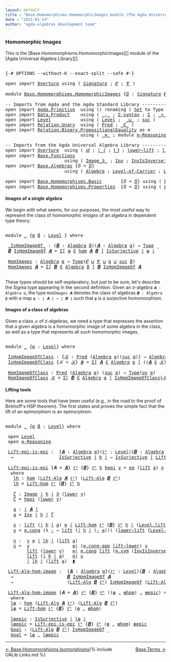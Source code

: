 ```yaml
---
layout: default
title : "Base.Homomorphisms.HomomorphicImages module (The Agda Universal Algebra Library)"
date : "2021-01-14"
author: "agda-algebras development team"
---
```


### <a id="homomorphic-images">Homomorphic Images</a>

This is the [Base.Homomorphisms.HomomorphicImages][] module of the [Agda Universal Algebra Library][].

<pre class="Agda">

<a id="351" class="Symbol">{-#</a> <a id="355" class="Keyword">OPTIONS</a> <a id="363" class="Pragma">--without-K</a> <a id="375" class="Pragma">--exact-split</a> <a id="389" class="Pragma">--safe</a> <a id="396" class="Symbol">#-}</a>

<a id="401" class="Keyword">open</a> <a id="406" class="Keyword">import</a> <a id="413" href="Overture.html" class="Module">Overture</a> <a id="422" class="Keyword">using</a> <a id="428" class="Symbol">(</a> <a id="430" href="Overture.Signatures.html#3291" class="Function">Signature</a> <a id="440" class="Symbol">;</a> <a id="442" href="Overture.Signatures.html#648" class="Generalizable">𝓞</a> <a id="444" class="Symbol">;</a> <a id="446" href="Overture.Signatures.html#650" class="Generalizable">𝓥</a> <a id="448" class="Symbol">)</a>

<a id="451" class="Keyword">module</a> <a id="458" href="Base.Homomorphisms.HomomorphicImages.html" class="Module">Base.Homomorphisms.HomomorphicImages</a> <a id="495" class="Symbol">{</a><a id="496" href="Base.Homomorphisms.HomomorphicImages.html#496" class="Bound">𝑆</a> <a id="498" class="Symbol">:</a> <a id="500" href="Overture.Signatures.html#3291" class="Function">Signature</a> <a id="510" href="Overture.Signatures.html#648" class="Generalizable">𝓞</a> <a id="512" href="Overture.Signatures.html#650" class="Generalizable">𝓥</a><a id="513" class="Symbol">}</a> <a id="515" class="Keyword">where</a>

<a id="522" class="Comment">-- Imports from Agda and the Agda Standard Library ------------------------------------------</a>
<a id="616" class="Keyword">open</a> <a id="621" class="Keyword">import</a> <a id="628" href="Agda.Primitive.html" class="Module">Agda.Primitive</a>  <a id="644" class="Keyword">using</a> <a id="650" class="Symbol">()</a> <a id="653" class="Keyword">renaming</a> <a id="662" class="Symbol">(</a> <a id="664" href="Agda.Primitive.html#326" class="Primitive">Set</a> <a id="668" class="Symbol">to</a> <a id="671" class="Primitive">Type</a> <a id="676" class="Symbol">)</a>
<a id="678" class="Keyword">open</a> <a id="683" class="Keyword">import</a> <a id="690" href="Data.Product.html" class="Module">Data.Product</a>    <a id="706" class="Keyword">using</a> <a id="712" class="Symbol">(</a> <a id="714" href="Agda.Builtin.Sigma.html#236" class="InductiveConstructor Operator">_,_</a> <a id="718" class="Symbol">;</a> <a id="720" href="Data.Product.html#916" class="Function">Σ-syntax</a> <a id="729" class="Symbol">;</a> <a id="731" href="Agda.Builtin.Sigma.html#166" class="Record">Σ</a> <a id="733" class="Symbol">;</a> <a id="735" href="Data.Product.html#1167" class="Function Operator">_×_</a> <a id="739" class="Symbol">)</a>
<a id="741" class="Keyword">open</a> <a id="746" class="Keyword">import</a> <a id="753" href="Level.html" class="Module">Level</a>           <a id="769" class="Keyword">using</a> <a id="775" class="Symbol">(</a> <a id="777" href="Agda.Primitive.html#597" class="Postulate">Level</a> <a id="783" class="Symbol">;</a>  <a id="786" href="Agda.Primitive.html#810" class="Primitive Operator">_⊔_</a> <a id="790" class="Symbol">;</a> <a id="792" href="Agda.Primitive.html#780" class="Primitive">suc</a> <a id="796" class="Symbol">)</a>
<a id="798" class="Keyword">open</a> <a id="803" class="Keyword">import</a> <a id="810" href="Relation.Unary.html" class="Module">Relation.Unary</a>  <a id="826" class="Keyword">using</a> <a id="832" class="Symbol">(</a> <a id="834" href="Relation.Unary.html#1101" class="Function">Pred</a> <a id="839" class="Symbol">;</a> <a id="841" href="Relation.Unary.html#1523" class="Function Operator">_∈_</a> <a id="845" class="Symbol">)</a>
<a id="847" class="Keyword">open</a> <a id="852" class="Keyword">import</a> <a id="859" href="Relation.Binary.PropositionalEquality.html" class="Module">Relation.Binary.PropositionalEquality</a> <a id="897" class="Symbol">as</a> <a id="900" class="Module">≡</a>
                            <a id="930" class="Keyword">using</a> <a id="936" class="Symbol">(</a> <a id="938" href="Agda.Builtin.Equality.html#151" class="Datatype Operator">_≡_</a> <a id="942" class="Symbol">;</a> <a id="944" class="Keyword">module</a> <a id="951" href="Relation.Binary.PropositionalEquality.Core.html#2708" class="Module">≡-Reasoning</a> <a id="963" class="Symbol">)</a>

<a id="966" class="Comment">-- Imports from the Agda Universal Algebra Library ------------------------------------------</a>
<a id="1060" class="Keyword">open</a> <a id="1065" class="Keyword">import</a> <a id="1072" href="Overture.html" class="Module">Overture</a>  <a id="1082" class="Keyword">using</a> <a id="1088" class="Symbol">(</a> <a id="1090" href="Overture.Basic.html#5319" class="Function">𝑖𝑑</a> <a id="1093" class="Symbol">;</a> <a id="1095" href="Overture.Basic.html#4326" class="Function Operator">∣_∣</a> <a id="1099" class="Symbol">;</a> <a id="1101" href="Overture.Basic.html#4364" class="Function Operator">∥_∥</a> <a id="1105" class="Symbol">;</a> <a id="1107" href="Overture.Basic.html#8917" class="Function">lower∼lift</a> <a id="1118" class="Symbol">;</a> <a id="1120" href="Overture.Basic.html#8841" class="Function">lift∼lower</a> <a id="1131" class="Symbol">)</a>
<a id="1133" class="Keyword">open</a> <a id="1138" class="Keyword">import</a> <a id="1145" href="Base.Functions.html" class="Module">Base.Functions</a>
                      <a id="1182" class="Keyword">using</a> <a id="1188" class="Symbol">(</a> <a id="1190" href="Base.Functions.Inverses.html#1136" class="Datatype Operator">Image_∋_</a> <a id="1199" class="Symbol">;</a> <a id="1201" href="Base.Functions.Inverses.html#2249" class="Function">Inv</a> <a id="1205" class="Symbol">;</a> <a id="1207" href="Base.Functions.Inverses.html#2496" class="Function">InvIsInverseʳ</a> <a id="1221" class="Symbol">;</a> <a id="1223" href="Base.Functions.Inverses.html#1184" class="InductiveConstructor">eq</a> <a id="1226" class="Symbol">;</a> <a id="1228" href="Base.Functions.Surjective.html#1715" class="Function">IsSurjective</a> <a id="1241" class="Symbol">)</a>
<a id="1243" class="Keyword">open</a> <a id="1248" class="Keyword">import</a> <a id="1255" href="Base.Algebras.html" class="Module">Base.Algebras</a> <a id="1269" class="Symbol">{</a><a id="1270" class="Argument">𝑆</a> <a id="1272" class="Symbol">=</a> <a id="1274" href="Base.Homomorphisms.HomomorphicImages.html#496" class="Bound">𝑆</a><a id="1275" class="Symbol">}</a>
                      <a id="1299" class="Keyword">using</a> <a id="1305" class="Symbol">(</a> <a id="1307" href="Base.Algebras.Basic.html#2774" class="Function">Algebra</a> <a id="1315" class="Symbol">;</a> <a id="1317" href="Base.Algebras.Basic.html#6432" class="Function">Level-of-Carrier</a> <a id="1334" class="Symbol">;</a> <a id="1336" href="Base.Algebras.Basic.html#7180" class="Function">Lift-Alg</a> <a id="1345" class="Symbol">;</a> <a id="1347" href="Base.Algebras.Products.html#3097" class="Function">ov</a> <a id="1350" class="Symbol">)</a>

<a id="1353" class="Keyword">open</a> <a id="1358" class="Keyword">import</a> <a id="1365" href="Base.Homomorphisms.Basic.html" class="Module">Base.Homomorphisms.Basic</a>       <a id="1396" class="Symbol">{</a><a id="1397" class="Argument">𝑆</a> <a id="1399" class="Symbol">=</a> <a id="1401" href="Base.Homomorphisms.HomomorphicImages.html#496" class="Bound">𝑆</a><a id="1402" class="Symbol">}</a> <a id="1404" class="Keyword">using</a> <a id="1410" class="Symbol">(</a> <a id="1412" href="Base.Homomorphisms.Basic.html#2734" class="Function">hom</a> <a id="1416" class="Symbol">;</a> <a id="1418" href="Base.Homomorphisms.Basic.html#3445" class="Function">𝓁𝒾𝒻𝓉</a> <a id="1423" class="Symbol">;</a> <a id="1425" href="Base.Homomorphisms.Basic.html#3532" class="Function">𝓁ℴ𝓌ℯ𝓇</a> <a id="1431" class="Symbol">)</a>
<a id="1433" class="Keyword">open</a> <a id="1438" class="Keyword">import</a> <a id="1445" href="Base.Homomorphisms.Properties.html" class="Module">Base.Homomorphisms.Properties</a>  <a id="1476" class="Symbol">{</a><a id="1477" class="Argument">𝑆</a> <a id="1479" class="Symbol">=</a> <a id="1481" href="Base.Homomorphisms.HomomorphicImages.html#496" class="Bound">𝑆</a><a id="1482" class="Symbol">}</a> <a id="1484" class="Keyword">using</a> <a id="1490" class="Symbol">(</a> <a id="1492" href="Base.Homomorphisms.Properties.html#2135" class="Function">Lift-hom</a> <a id="1501" class="Symbol">)</a>
</pre>


#### <a id="images-of-a-single-algebra">Images of a single algebra</a>

We begin with what seems, for our purposes, the most useful way to represent the class of *homomorphic images* of an algebra in dependent type theory.

<pre class="Agda">

<a id="1754" class="Keyword">module</a> <a id="1761" href="Base.Homomorphisms.HomomorphicImages.html#1761" class="Module">_</a> <a id="1763" class="Symbol">{</a><a id="1764" href="Base.Homomorphisms.HomomorphicImages.html#1764" class="Bound">α</a> <a id="1766" href="Base.Homomorphisms.HomomorphicImages.html#1766" class="Bound">β</a> <a id="1768" class="Symbol">:</a> <a id="1770" href="Agda.Primitive.html#597" class="Postulate">Level</a> <a id="1776" class="Symbol">}</a> <a id="1778" class="Keyword">where</a>

 <a id="1786" href="Base.Homomorphisms.HomomorphicImages.html#1786" class="Function Operator">_IsHomImageOf_</a> <a id="1801" class="Symbol">:</a> <a id="1803" class="Symbol">(</a><a id="1804" href="Base.Homomorphisms.HomomorphicImages.html#1804" class="Bound">𝑩</a> <a id="1806" class="Symbol">:</a> <a id="1808" href="Base.Algebras.Basic.html#2774" class="Function">Algebra</a> <a id="1816" href="Base.Homomorphisms.HomomorphicImages.html#1766" class="Bound">β</a><a id="1817" class="Symbol">)(</a><a id="1819" href="Base.Homomorphisms.HomomorphicImages.html#1819" class="Bound">𝑨</a> <a id="1821" class="Symbol">:</a> <a id="1823" href="Base.Algebras.Basic.html#2774" class="Function">Algebra</a> <a id="1831" href="Base.Homomorphisms.HomomorphicImages.html#1764" class="Bound">α</a><a id="1832" class="Symbol">)</a> <a id="1834" class="Symbol">→</a> <a id="1836" href="Base.Homomorphisms.HomomorphicImages.html#671" class="Primitive">Type</a> <a id="1841" class="Symbol">_</a>
 <a id="1844" href="Base.Homomorphisms.HomomorphicImages.html#1844" class="Bound">𝑩</a> <a id="1846" href="Base.Homomorphisms.HomomorphicImages.html#1786" class="Function Operator">IsHomImageOf</a> <a id="1859" href="Base.Homomorphisms.HomomorphicImages.html#1859" class="Bound">𝑨</a> <a id="1861" class="Symbol">=</a> <a id="1863" href="Data.Product.html#916" class="Function">Σ[</a> <a id="1866" href="Base.Homomorphisms.HomomorphicImages.html#1866" class="Bound">φ</a> <a id="1868" href="Data.Product.html#916" class="Function">∈</a> <a id="1870" href="Base.Homomorphisms.Basic.html#2734" class="Function">hom</a> <a id="1874" href="Base.Homomorphisms.HomomorphicImages.html#1859" class="Bound">𝑨</a> <a id="1876" href="Base.Homomorphisms.HomomorphicImages.html#1844" class="Bound">𝑩</a> <a id="1878" href="Data.Product.html#916" class="Function">]</a> <a id="1880" href="Base.Functions.Surjective.html#1715" class="Function">IsSurjective</a> <a id="1893" href="Overture.Basic.html#4326" class="Function Operator">∣</a> <a id="1895" href="Base.Homomorphisms.HomomorphicImages.html#1866" class="Bound">φ</a> <a id="1897" href="Overture.Basic.html#4326" class="Function Operator">∣</a>

 <a id="1901" href="Base.Homomorphisms.HomomorphicImages.html#1901" class="Function">HomImages</a> <a id="1911" class="Symbol">:</a> <a id="1913" href="Base.Algebras.Basic.html#2774" class="Function">Algebra</a> <a id="1921" href="Base.Homomorphisms.HomomorphicImages.html#1764" class="Bound">α</a> <a id="1923" class="Symbol">→</a> <a id="1925" href="Base.Homomorphisms.HomomorphicImages.html#671" class="Primitive">Type</a><a id="1929" class="Symbol">(</a><a id="1930" href="Base.Homomorphisms.HomomorphicImages.html#510" class="Bound">𝓞</a> <a id="1932" href="Agda.Primitive.html#810" class="Primitive Operator">⊔</a> <a id="1934" href="Base.Homomorphisms.HomomorphicImages.html#512" class="Bound">𝓥</a> <a id="1936" href="Agda.Primitive.html#810" class="Primitive Operator">⊔</a> <a id="1938" href="Base.Homomorphisms.HomomorphicImages.html#1764" class="Bound">α</a> <a id="1940" href="Agda.Primitive.html#810" class="Primitive Operator">⊔</a> <a id="1942" href="Agda.Primitive.html#780" class="Primitive">suc</a> <a id="1946" href="Base.Homomorphisms.HomomorphicImages.html#1766" class="Bound">β</a><a id="1947" class="Symbol">)</a>
 <a id="1950" href="Base.Homomorphisms.HomomorphicImages.html#1901" class="Function">HomImages</a> <a id="1960" href="Base.Homomorphisms.HomomorphicImages.html#1960" class="Bound">𝑨</a> <a id="1962" class="Symbol">=</a> <a id="1964" href="Data.Product.html#916" class="Function">Σ[</a> <a id="1967" href="Base.Homomorphisms.HomomorphicImages.html#1967" class="Bound">𝑩</a> <a id="1969" href="Data.Product.html#916" class="Function">∈</a> <a id="1971" href="Base.Algebras.Basic.html#2774" class="Function">Algebra</a> <a id="1979" href="Base.Homomorphisms.HomomorphicImages.html#1766" class="Bound">β</a> <a id="1981" href="Data.Product.html#916" class="Function">]</a> <a id="1983" href="Base.Homomorphisms.HomomorphicImages.html#1967" class="Bound">𝑩</a> <a id="1985" href="Base.Homomorphisms.HomomorphicImages.html#1786" class="Function Operator">IsHomImageOf</a> <a id="1998" href="Base.Homomorphisms.HomomorphicImages.html#1960" class="Bound">𝑨</a>

</pre>

These types should be self-explanatory, but just to be sure, let's describe the Sigma type appearing in the second definition. Given an `𝑆`-algebra `𝑨 : Algebra α`, the type `HomImages 𝑨` denotes the class of algebras `𝑩 : Algebra β` with a map `φ : ∣ 𝑨 ∣ → ∣ 𝑩 ∣` such that `φ` is a surjective homomorphism.


#### <a id="images-of-a-class-of-algebras">Images of a class of algebras</a>

Given a class `𝒦` of `𝑆`-algebras, we need a type that expresses the assertion that a given algebra is a homomorphic image of some algebra in the class, as well as a type that represents all such homomorphic images.

<pre class="Agda">

<a id="2633" class="Keyword">module</a> <a id="2640" href="Base.Homomorphisms.HomomorphicImages.html#2640" class="Module">_</a> <a id="2642" class="Symbol">{</a><a id="2643" href="Base.Homomorphisms.HomomorphicImages.html#2643" class="Bound">α</a> <a id="2645" class="Symbol">:</a> <a id="2647" href="Agda.Primitive.html#597" class="Postulate">Level</a><a id="2652" class="Symbol">}</a> <a id="2654" class="Keyword">where</a>

 <a id="2662" href="Base.Homomorphisms.HomomorphicImages.html#2662" class="Function">IsHomImageOfClass</a> <a id="2680" class="Symbol">:</a> <a id="2682" class="Symbol">{</a><a id="2683" href="Base.Homomorphisms.HomomorphicImages.html#2683" class="Bound">𝒦</a> <a id="2685" class="Symbol">:</a> <a id="2687" href="Relation.Unary.html#1101" class="Function">Pred</a> <a id="2692" class="Symbol">(</a><a id="2693" href="Base.Algebras.Basic.html#2774" class="Function">Algebra</a> <a id="2701" href="Base.Homomorphisms.HomomorphicImages.html#2643" class="Bound">α</a><a id="2702" class="Symbol">)(</a><a id="2704" href="Agda.Primitive.html#780" class="Primitive">suc</a> <a id="2708" href="Base.Homomorphisms.HomomorphicImages.html#2643" class="Bound">α</a><a id="2709" class="Symbol">)}</a> <a id="2712" class="Symbol">→</a> <a id="2714" href="Base.Algebras.Basic.html#2774" class="Function">Algebra</a> <a id="2722" href="Base.Homomorphisms.HomomorphicImages.html#2643" class="Bound">α</a> <a id="2724" class="Symbol">→</a> <a id="2726" href="Base.Homomorphisms.HomomorphicImages.html#671" class="Primitive">Type</a><a id="2730" class="Symbol">(</a><a id="2731" href="Base.Algebras.Products.html#3097" class="Function">ov</a> <a id="2734" href="Base.Homomorphisms.HomomorphicImages.html#2643" class="Bound">α</a><a id="2735" class="Symbol">)</a>
 <a id="2738" href="Base.Homomorphisms.HomomorphicImages.html#2662" class="Function">IsHomImageOfClass</a> <a id="2756" class="Symbol">{</a><a id="2757" class="Argument">𝒦</a> <a id="2759" class="Symbol">=</a> <a id="2761" href="Base.Homomorphisms.HomomorphicImages.html#2761" class="Bound">𝒦</a><a id="2762" class="Symbol">}</a> <a id="2764" href="Base.Homomorphisms.HomomorphicImages.html#2764" class="Bound">𝑩</a> <a id="2766" class="Symbol">=</a> <a id="2768" href="Data.Product.html#916" class="Function">Σ[</a> <a id="2771" href="Base.Homomorphisms.HomomorphicImages.html#2771" class="Bound">𝑨</a> <a id="2773" href="Data.Product.html#916" class="Function">∈</a> <a id="2775" href="Base.Algebras.Basic.html#2774" class="Function">Algebra</a> <a id="2783" href="Base.Homomorphisms.HomomorphicImages.html#2643" class="Bound">α</a> <a id="2785" href="Data.Product.html#916" class="Function">]</a> <a id="2787" class="Symbol">((</a><a id="2789" href="Base.Homomorphisms.HomomorphicImages.html#2771" class="Bound">𝑨</a> <a id="2791" href="Relation.Unary.html#1523" class="Function Operator">∈</a> <a id="2793" href="Base.Homomorphisms.HomomorphicImages.html#2761" class="Bound">𝒦</a><a id="2794" class="Symbol">)</a> <a id="2796" href="Data.Product.html#1167" class="Function Operator">×</a> <a id="2798" class="Symbol">(</a><a id="2799" href="Base.Homomorphisms.HomomorphicImages.html#2764" class="Bound">𝑩</a> <a id="2801" href="Base.Homomorphisms.HomomorphicImages.html#1786" class="Function Operator">IsHomImageOf</a> <a id="2814" href="Base.Homomorphisms.HomomorphicImages.html#2771" class="Bound">𝑨</a><a id="2815" class="Symbol">))</a>

 <a id="2820" href="Base.Homomorphisms.HomomorphicImages.html#2820" class="Function">HomImageOfClass</a> <a id="2836" class="Symbol">:</a> <a id="2838" href="Relation.Unary.html#1101" class="Function">Pred</a> <a id="2843" class="Symbol">(</a><a id="2844" href="Base.Algebras.Basic.html#2774" class="Function">Algebra</a> <a id="2852" href="Base.Homomorphisms.HomomorphicImages.html#2643" class="Bound">α</a><a id="2853" class="Symbol">)</a> <a id="2855" class="Symbol">(</a><a id="2856" href="Agda.Primitive.html#780" class="Primitive">suc</a> <a id="2860" href="Base.Homomorphisms.HomomorphicImages.html#2643" class="Bound">α</a><a id="2861" class="Symbol">)</a> <a id="2863" class="Symbol">→</a> <a id="2865" href="Base.Homomorphisms.HomomorphicImages.html#671" class="Primitive">Type</a><a id="2869" class="Symbol">(</a><a id="2870" href="Base.Algebras.Products.html#3097" class="Function">ov</a> <a id="2873" href="Base.Homomorphisms.HomomorphicImages.html#2643" class="Bound">α</a><a id="2874" class="Symbol">)</a>
 <a id="2877" href="Base.Homomorphisms.HomomorphicImages.html#2820" class="Function">HomImageOfClass</a> <a id="2893" href="Base.Homomorphisms.HomomorphicImages.html#2893" class="Bound">𝒦</a> <a id="2895" class="Symbol">=</a> <a id="2897" href="Data.Product.html#916" class="Function">Σ[</a> <a id="2900" href="Base.Homomorphisms.HomomorphicImages.html#2900" class="Bound">𝑩</a> <a id="2902" href="Data.Product.html#916" class="Function">∈</a> <a id="2904" href="Base.Algebras.Basic.html#2774" class="Function">Algebra</a> <a id="2912" href="Base.Homomorphisms.HomomorphicImages.html#2643" class="Bound">α</a> <a id="2914" href="Data.Product.html#916" class="Function">]</a> <a id="2916" href="Base.Homomorphisms.HomomorphicImages.html#2662" class="Function">IsHomImageOfClass</a><a id="2933" class="Symbol">{</a><a id="2934" href="Base.Homomorphisms.HomomorphicImages.html#2893" class="Bound">𝒦</a><a id="2935" class="Symbol">}</a> <a id="2937" href="Base.Homomorphisms.HomomorphicImages.html#2900" class="Bound">𝑩</a>
</pre>


#### <a id="lifting-tools">Lifting tools</a>

Here are some tools that have been useful (e.g., in the road to the proof of Birkhoff's HSP theorem). The first states and proves the simple fact that the lift of an epimorphism is an epimorphism.

<pre class="Agda">

<a id="3210" class="Keyword">module</a> <a id="3217" href="Base.Homomorphisms.HomomorphicImages.html#3217" class="Module">_</a> <a id="3219" class="Symbol">{</a><a id="3220" href="Base.Homomorphisms.HomomorphicImages.html#3220" class="Bound">α</a> <a id="3222" href="Base.Homomorphisms.HomomorphicImages.html#3222" class="Bound">β</a> <a id="3224" class="Symbol">:</a> <a id="3226" href="Agda.Primitive.html#597" class="Postulate">Level</a><a id="3231" class="Symbol">}</a> <a id="3233" class="Keyword">where</a>

 <a id="3241" class="Keyword">open</a> <a id="3246" href="Level.html" class="Module">Level</a>
 <a id="3253" class="Keyword">open</a> <a id="3258" href="Relation.Binary.PropositionalEquality.Core.html#2708" class="Module">≡-Reasoning</a>

 <a id="3272" href="Base.Homomorphisms.HomomorphicImages.html#3272" class="Function">Lift-epi-is-epi</a> <a id="3288" class="Symbol">:</a>  <a id="3291" class="Symbol">{</a><a id="3292" href="Base.Homomorphisms.HomomorphicImages.html#3292" class="Bound">𝑨</a> <a id="3294" class="Symbol">:</a> <a id="3296" href="Base.Algebras.Basic.html#2774" class="Function">Algebra</a> <a id="3304" href="Base.Homomorphisms.HomomorphicImages.html#3220" class="Bound">α</a><a id="3305" class="Symbol">}(</a><a id="3307" href="Base.Homomorphisms.HomomorphicImages.html#3307" class="Bound">ℓᵃ</a> <a id="3310" class="Symbol">:</a> <a id="3312" href="Agda.Primitive.html#597" class="Postulate">Level</a><a id="3317" class="Symbol">){</a><a id="3319" href="Base.Homomorphisms.HomomorphicImages.html#3319" class="Bound">𝑩</a> <a id="3321" class="Symbol">:</a> <a id="3323" href="Base.Algebras.Basic.html#2774" class="Function">Algebra</a> <a id="3331" href="Base.Homomorphisms.HomomorphicImages.html#3222" class="Bound">β</a><a id="3332" class="Symbol">}(</a><a id="3334" href="Base.Homomorphisms.HomomorphicImages.html#3334" class="Bound">ℓᵇ</a> <a id="3337" class="Symbol">:</a> <a id="3339" href="Agda.Primitive.html#597" class="Postulate">Level</a><a id="3344" class="Symbol">)(</a><a id="3346" href="Base.Homomorphisms.HomomorphicImages.html#3346" class="Bound">h</a> <a id="3348" class="Symbol">:</a> <a id="3350" href="Base.Homomorphisms.Basic.html#2734" class="Function">hom</a> <a id="3354" href="Base.Homomorphisms.HomomorphicImages.html#3292" class="Bound">𝑨</a> <a id="3356" href="Base.Homomorphisms.HomomorphicImages.html#3319" class="Bound">𝑩</a><a id="3357" class="Symbol">)</a>
  <a id="3361" class="Symbol">→</a>                 <a id="3379" href="Base.Functions.Surjective.html#1715" class="Function">IsSurjective</a> <a id="3392" href="Overture.Basic.html#4326" class="Function Operator">∣</a> <a id="3394" href="Base.Homomorphisms.HomomorphicImages.html#3346" class="Bound">h</a> <a id="3396" href="Overture.Basic.html#4326" class="Function Operator">∣</a> <a id="3398" class="Symbol">→</a> <a id="3400" href="Base.Functions.Surjective.html#1715" class="Function">IsSurjective</a> <a id="3413" href="Overture.Basic.html#4326" class="Function Operator">∣</a> <a id="3415" href="Base.Homomorphisms.Properties.html#2135" class="Function">Lift-hom</a> <a id="3424" href="Base.Homomorphisms.HomomorphicImages.html#3307" class="Bound">ℓᵃ</a> <a id="3427" class="Symbol">{</a><a id="3428" href="Base.Homomorphisms.HomomorphicImages.html#3319" class="Bound">𝑩</a><a id="3429" class="Symbol">}</a> <a id="3431" href="Base.Homomorphisms.HomomorphicImages.html#3334" class="Bound">ℓᵇ</a> <a id="3434" href="Base.Homomorphisms.HomomorphicImages.html#3346" class="Bound">h</a> <a id="3436" href="Overture.Basic.html#4326" class="Function Operator">∣</a>

 <a id="3440" href="Base.Homomorphisms.HomomorphicImages.html#3272" class="Function">Lift-epi-is-epi</a> <a id="3456" class="Symbol">{</a><a id="3457" class="Argument">𝑨</a> <a id="3459" class="Symbol">=</a> <a id="3461" href="Base.Homomorphisms.HomomorphicImages.html#3461" class="Bound">𝑨</a><a id="3462" class="Symbol">}</a> <a id="3464" href="Base.Homomorphisms.HomomorphicImages.html#3464" class="Bound">ℓᵃ</a> <a id="3467" class="Symbol">{</a><a id="3468" href="Base.Homomorphisms.HomomorphicImages.html#3468" class="Bound">𝑩</a><a id="3469" class="Symbol">}</a> <a id="3471" href="Base.Homomorphisms.HomomorphicImages.html#3471" class="Bound">ℓᵇ</a> <a id="3474" href="Base.Homomorphisms.HomomorphicImages.html#3474" class="Bound">h</a> <a id="3476" href="Base.Homomorphisms.HomomorphicImages.html#3476" class="Bound">hepi</a> <a id="3481" href="Base.Homomorphisms.HomomorphicImages.html#3481" class="Bound">y</a> <a id="3483" class="Symbol">=</a> <a id="3485" href="Base.Functions.Inverses.html#1184" class="InductiveConstructor">eq</a> <a id="3488" class="Symbol">(</a><a id="3489" href="Level.html#457" class="InductiveConstructor">lift</a> <a id="3494" href="Base.Homomorphisms.HomomorphicImages.html#3638" class="Function">a</a><a id="3495" class="Symbol">)</a> <a id="3497" href="Base.Homomorphisms.HomomorphicImages.html#3814" class="Function">η</a>
  <a id="3501" class="Keyword">where</a>
   <a id="3510" href="Base.Homomorphisms.HomomorphicImages.html#3510" class="Function">lh</a> <a id="3513" class="Symbol">:</a> <a id="3515" href="Base.Homomorphisms.Basic.html#2734" class="Function">hom</a> <a id="3519" class="Symbol">(</a><a id="3520" href="Base.Algebras.Basic.html#7180" class="Function">Lift-Alg</a> <a id="3529" href="Base.Homomorphisms.HomomorphicImages.html#3461" class="Bound">𝑨</a> <a id="3531" href="Base.Homomorphisms.HomomorphicImages.html#3464" class="Bound">ℓᵃ</a><a id="3533" class="Symbol">)</a> <a id="3535" class="Symbol">(</a><a id="3536" href="Base.Algebras.Basic.html#7180" class="Function">Lift-Alg</a> <a id="3545" href="Base.Homomorphisms.HomomorphicImages.html#3468" class="Bound">𝑩</a> <a id="3547" href="Base.Homomorphisms.HomomorphicImages.html#3471" class="Bound">ℓᵇ</a><a id="3549" class="Symbol">)</a>
   <a id="3554" href="Base.Homomorphisms.HomomorphicImages.html#3510" class="Function">lh</a> <a id="3557" class="Symbol">=</a> <a id="3559" href="Base.Homomorphisms.Properties.html#2135" class="Function">Lift-hom</a> <a id="3568" href="Base.Homomorphisms.HomomorphicImages.html#3464" class="Bound">ℓᵃ</a> <a id="3571" class="Symbol">{</a><a id="3572" href="Base.Homomorphisms.HomomorphicImages.html#3468" class="Bound">𝑩</a><a id="3573" class="Symbol">}</a> <a id="3575" href="Base.Homomorphisms.HomomorphicImages.html#3471" class="Bound">ℓᵇ</a> <a id="3578" href="Base.Homomorphisms.HomomorphicImages.html#3474" class="Bound">h</a>

   <a id="3584" href="Base.Homomorphisms.HomomorphicImages.html#3584" class="Function">ζ</a> <a id="3586" class="Symbol">:</a> <a id="3588" href="Base.Functions.Inverses.html#1136" class="Datatype Operator">Image</a> <a id="3594" href="Overture.Basic.html#4326" class="Function Operator">∣</a> <a id="3596" href="Base.Homomorphisms.HomomorphicImages.html#3474" class="Bound">h</a> <a id="3598" href="Overture.Basic.html#4326" class="Function Operator">∣</a> <a id="3600" href="Base.Functions.Inverses.html#1136" class="Datatype Operator">∋</a> <a id="3602" class="Symbol">(</a><a id="3603" href="Level.html#470" class="Field">lower</a> <a id="3609" href="Base.Homomorphisms.HomomorphicImages.html#3481" class="Bound">y</a><a id="3610" class="Symbol">)</a>
   <a id="3615" href="Base.Homomorphisms.HomomorphicImages.html#3584" class="Function">ζ</a> <a id="3617" class="Symbol">=</a> <a id="3619" href="Base.Homomorphisms.HomomorphicImages.html#3476" class="Bound">hepi</a> <a id="3624" class="Symbol">(</a><a id="3625" href="Level.html#470" class="Field">lower</a> <a id="3631" href="Base.Homomorphisms.HomomorphicImages.html#3481" class="Bound">y</a><a id="3632" class="Symbol">)</a>

   <a id="3638" href="Base.Homomorphisms.HomomorphicImages.html#3638" class="Function">a</a> <a id="3640" class="Symbol">:</a> <a id="3642" href="Overture.Basic.html#4326" class="Function Operator">∣</a> <a id="3644" href="Base.Homomorphisms.HomomorphicImages.html#3461" class="Bound">𝑨</a> <a id="3646" href="Overture.Basic.html#4326" class="Function Operator">∣</a>
   <a id="3651" href="Base.Homomorphisms.HomomorphicImages.html#3638" class="Function">a</a> <a id="3653" class="Symbol">=</a> <a id="3655" href="Base.Functions.Inverses.html#2249" class="Function">Inv</a> <a id="3659" href="Overture.Basic.html#4326" class="Function Operator">∣</a> <a id="3661" href="Base.Homomorphisms.HomomorphicImages.html#3474" class="Bound">h</a> <a id="3663" href="Overture.Basic.html#4326" class="Function Operator">∣</a> <a id="3665" href="Base.Homomorphisms.HomomorphicImages.html#3584" class="Function">ζ</a>

   <a id="3671" href="Base.Homomorphisms.HomomorphicImages.html#3671" class="Function">ν</a> <a id="3673" class="Symbol">:</a> <a id="3675" href="Level.html#457" class="InductiveConstructor">lift</a> <a id="3680" class="Symbol">(</a><a id="3681" href="Overture.Basic.html#4326" class="Function Operator">∣</a> <a id="3683" href="Base.Homomorphisms.HomomorphicImages.html#3474" class="Bound">h</a> <a id="3685" href="Overture.Basic.html#4326" class="Function Operator">∣</a> <a id="3687" href="Base.Homomorphisms.HomomorphicImages.html#3638" class="Function">a</a><a id="3688" class="Symbol">)</a> <a id="3690" href="Agda.Builtin.Equality.html#151" class="Datatype Operator">≡</a> <a id="3692" href="Overture.Basic.html#4326" class="Function Operator">∣</a> <a id="3694" href="Base.Homomorphisms.Properties.html#2135" class="Function">Lift-hom</a> <a id="3703" href="Base.Homomorphisms.HomomorphicImages.html#3464" class="Bound">ℓᵃ</a> <a id="3706" class="Symbol">{</a><a id="3707" href="Base.Homomorphisms.HomomorphicImages.html#3468" class="Bound">𝑩</a><a id="3708" class="Symbol">}</a> <a id="3710" href="Base.Homomorphisms.HomomorphicImages.html#3471" class="Bound">ℓᵇ</a> <a id="3713" href="Base.Homomorphisms.HomomorphicImages.html#3474" class="Bound">h</a> <a id="3715" href="Overture.Basic.html#4326" class="Function Operator">∣</a> <a id="3717" class="Symbol">(</a><a id="3718" href="Level.html#457" class="InductiveConstructor">Level.lift</a> <a id="3729" href="Base.Homomorphisms.HomomorphicImages.html#3638" class="Function">a</a><a id="3730" class="Symbol">)</a>
   <a id="3735" href="Base.Homomorphisms.HomomorphicImages.html#3671" class="Function">ν</a> <a id="3737" class="Symbol">=</a> <a id="3739" href="Relation.Binary.PropositionalEquality.Core.html#1130" class="Function">≡.cong</a> <a id="3746" class="Symbol">(λ</a> <a id="3749" href="Base.Homomorphisms.HomomorphicImages.html#3749" class="Bound">-</a> <a id="3751" class="Symbol">→</a> <a id="3753" href="Level.html#457" class="InductiveConstructor">lift</a> <a id="3758" class="Symbol">(</a><a id="3759" href="Overture.Basic.html#4326" class="Function Operator">∣</a> <a id="3761" href="Base.Homomorphisms.HomomorphicImages.html#3474" class="Bound">h</a> <a id="3763" href="Overture.Basic.html#4326" class="Function Operator">∣</a> <a id="3765" class="Symbol">(</a><a id="3766" href="Base.Homomorphisms.HomomorphicImages.html#3749" class="Bound">-</a> <a id="3768" href="Base.Homomorphisms.HomomorphicImages.html#3638" class="Function">a</a><a id="3769" class="Symbol">)))</a> <a id="3773" class="Symbol">(</a><a id="3774" href="Overture.Basic.html#8917" class="Function">lower∼lift</a> <a id="3785" class="Symbol">{</a><a id="3786" href="Base.Algebras.Basic.html#6432" class="Function">Level-of-Carrier</a> <a id="3803" href="Base.Homomorphisms.HomomorphicImages.html#3461" class="Bound">𝑨</a><a id="3804" class="Symbol">}{</a><a id="3806" href="Base.Homomorphisms.HomomorphicImages.html#3222" class="Bound">β</a><a id="3807" class="Symbol">})</a>

   <a id="3814" href="Base.Homomorphisms.HomomorphicImages.html#3814" class="Function">η</a> <a id="3816" class="Symbol">:</a>  <a id="3819" href="Base.Homomorphisms.HomomorphicImages.html#3481" class="Bound">y</a> <a id="3821" href="Agda.Builtin.Equality.html#151" class="Datatype Operator">≡</a> <a id="3823" href="Overture.Basic.html#4326" class="Function Operator">∣</a> <a id="3825" href="Base.Homomorphisms.HomomorphicImages.html#3510" class="Function">lh</a> <a id="3828" href="Overture.Basic.html#4326" class="Function Operator">∣</a> <a id="3830" class="Symbol">(</a><a id="3831" href="Level.html#457" class="InductiveConstructor">lift</a> <a id="3836" href="Base.Homomorphisms.HomomorphicImages.html#3638" class="Function">a</a><a id="3837" class="Symbol">)</a>
   <a id="3842" href="Base.Homomorphisms.HomomorphicImages.html#3814" class="Function">η</a> <a id="3844" class="Symbol">=</a>  <a id="3847" href="Base.Homomorphisms.HomomorphicImages.html#3481" class="Bound">y</a>                <a id="3864" href="Relation.Binary.PropositionalEquality.Core.html#2923" class="Function">≡⟨</a> <a id="3867" class="Symbol">(</a><a id="3868" href="Relation.Binary.PropositionalEquality.Core.html#1461" class="Function">≡.cong-app</a> <a id="3879" href="Overture.Basic.html#8841" class="Function">lift∼lower</a><a id="3889" class="Symbol">)</a> <a id="3891" href="Base.Homomorphisms.HomomorphicImages.html#3481" class="Bound">y</a>              <a id="3906" href="Relation.Binary.PropositionalEquality.Core.html#2923" class="Function">⟩</a>
        <a id="3916" href="Level.html#457" class="InductiveConstructor">lift</a> <a id="3921" class="Symbol">(</a><a id="3922" href="Level.html#470" class="Field">lower</a> <a id="3928" href="Base.Homomorphisms.HomomorphicImages.html#3481" class="Bound">y</a><a id="3929" class="Symbol">)</a>   <a id="3933" href="Relation.Binary.PropositionalEquality.Core.html#2923" class="Function">≡⟨</a> <a id="3936" href="Relation.Binary.PropositionalEquality.Core.html#1130" class="Function">≡.cong</a> <a id="3943" href="Level.html#457" class="InductiveConstructor">lift</a> <a id="3948" class="Symbol">(</a><a id="3949" href="Relation.Binary.PropositionalEquality.Core.html#1684" class="Function">≡.sym</a> <a id="3955" class="Symbol">(</a><a id="3956" href="Base.Functions.Inverses.html#2496" class="Function">InvIsInverseʳ</a> <a id="3970" href="Base.Homomorphisms.HomomorphicImages.html#3584" class="Function">ζ</a><a id="3971" class="Symbol">))</a>  <a id="3975" href="Relation.Binary.PropositionalEquality.Core.html#2923" class="Function">⟩</a>
        <a id="3985" href="Level.html#457" class="InductiveConstructor">lift</a> <a id="3990" class="Symbol">(</a><a id="3991" href="Overture.Basic.html#4326" class="Function Operator">∣</a> <a id="3993" href="Base.Homomorphisms.HomomorphicImages.html#3474" class="Bound">h</a> <a id="3995" href="Overture.Basic.html#4326" class="Function Operator">∣</a> <a id="3997" href="Base.Homomorphisms.HomomorphicImages.html#3638" class="Function">a</a><a id="3998" class="Symbol">)</a>   <a id="4002" href="Relation.Binary.PropositionalEquality.Core.html#2923" class="Function">≡⟨</a> <a id="4005" href="Base.Homomorphisms.HomomorphicImages.html#3671" class="Function">ν</a>                                      <a id="4044" href="Relation.Binary.PropositionalEquality.Core.html#2923" class="Function">⟩</a>
        <a id="4054" href="Overture.Basic.html#4326" class="Function Operator">∣</a> <a id="4056" href="Base.Homomorphisms.HomomorphicImages.html#3510" class="Function">lh</a> <a id="4059" href="Overture.Basic.html#4326" class="Function Operator">∣</a> <a id="4061" class="Symbol">(</a><a id="4062" href="Level.html#457" class="InductiveConstructor">lift</a> <a id="4067" href="Base.Homomorphisms.HomomorphicImages.html#3638" class="Function">a</a><a id="4068" class="Symbol">)</a>  <a id="4071" href="Relation.Binary.PropositionalEquality.Core.html#3105" class="Function Operator">∎</a>

 <a id="4075" href="Base.Homomorphisms.HomomorphicImages.html#4075" class="Function">Lift-Alg-hom-image</a> <a id="4094" class="Symbol">:</a>  <a id="4097" class="Symbol">{</a><a id="4098" href="Base.Homomorphisms.HomomorphicImages.html#4098" class="Bound">𝑨</a> <a id="4100" class="Symbol">:</a> <a id="4102" href="Base.Algebras.Basic.html#2774" class="Function">Algebra</a> <a id="4110" href="Base.Homomorphisms.HomomorphicImages.html#3220" class="Bound">α</a><a id="4111" class="Symbol">}(</a><a id="4113" href="Base.Homomorphisms.HomomorphicImages.html#4113" class="Bound">ℓᵃ</a> <a id="4116" class="Symbol">:</a> <a id="4118" href="Agda.Primitive.html#597" class="Postulate">Level</a><a id="4123" class="Symbol">){</a><a id="4125" href="Base.Homomorphisms.HomomorphicImages.html#4125" class="Bound">𝑩</a> <a id="4127" class="Symbol">:</a> <a id="4129" href="Base.Algebras.Basic.html#2774" class="Function">Algebra</a> <a id="4137" href="Base.Homomorphisms.HomomorphicImages.html#3222" class="Bound">β</a><a id="4138" class="Symbol">}(</a><a id="4140" href="Base.Homomorphisms.HomomorphicImages.html#4140" class="Bound">ℓᵇ</a> <a id="4143" class="Symbol">:</a> <a id="4145" href="Agda.Primitive.html#597" class="Postulate">Level</a><a id="4150" class="Symbol">)</a>
  <a id="4154" class="Symbol">→</a>                    <a id="4175" href="Base.Homomorphisms.HomomorphicImages.html#4125" class="Bound">𝑩</a> <a id="4177" href="Base.Homomorphisms.HomomorphicImages.html#1786" class="Function Operator">IsHomImageOf</a> <a id="4190" href="Base.Homomorphisms.HomomorphicImages.html#4098" class="Bound">𝑨</a>
  <a id="4194" class="Symbol">→</a>                    <a id="4215" class="Symbol">(</a><a id="4216" href="Base.Algebras.Basic.html#7180" class="Function">Lift-Alg</a> <a id="4225" href="Base.Homomorphisms.HomomorphicImages.html#4125" class="Bound">𝑩</a> <a id="4227" href="Base.Homomorphisms.HomomorphicImages.html#4140" class="Bound">ℓᵇ</a><a id="4229" class="Symbol">)</a> <a id="4231" href="Base.Homomorphisms.HomomorphicImages.html#1786" class="Function Operator">IsHomImageOf</a> <a id="4244" class="Symbol">(</a><a id="4245" href="Base.Algebras.Basic.html#7180" class="Function">Lift-Alg</a> <a id="4254" href="Base.Homomorphisms.HomomorphicImages.html#4098" class="Bound">𝑨</a> <a id="4256" href="Base.Homomorphisms.HomomorphicImages.html#4113" class="Bound">ℓᵃ</a><a id="4258" class="Symbol">)</a>

 <a id="4262" href="Base.Homomorphisms.HomomorphicImages.html#4075" class="Function">Lift-Alg-hom-image</a> <a id="4281" class="Symbol">{</a><a id="4282" class="Argument">𝑨</a> <a id="4284" class="Symbol">=</a> <a id="4286" href="Base.Homomorphisms.HomomorphicImages.html#4286" class="Bound">𝑨</a><a id="4287" class="Symbol">}</a> <a id="4289" href="Base.Homomorphisms.HomomorphicImages.html#4289" class="Bound">ℓᵃ</a> <a id="4292" class="Symbol">{</a><a id="4293" href="Base.Homomorphisms.HomomorphicImages.html#4293" class="Bound">𝑩</a><a id="4294" class="Symbol">}</a> <a id="4296" href="Base.Homomorphisms.HomomorphicImages.html#4296" class="Bound">ℓᵇ</a> <a id="4299" class="Symbol">((</a><a id="4301" href="Base.Homomorphisms.HomomorphicImages.html#4301" class="Bound">φ</a> <a id="4303" href="Agda.Builtin.Sigma.html#236" class="InductiveConstructor Operator">,</a> <a id="4305" href="Base.Homomorphisms.HomomorphicImages.html#4305" class="Bound">φhom</a><a id="4309" class="Symbol">)</a> <a id="4311" href="Agda.Builtin.Sigma.html#236" class="InductiveConstructor Operator">,</a> <a id="4313" href="Base.Homomorphisms.HomomorphicImages.html#4313" class="Bound">φepic</a><a id="4318" class="Symbol">)</a> <a id="4320" class="Symbol">=</a> <a id="4322" href="Base.Homomorphisms.HomomorphicImages.html#4503" class="Function">Goal</a>
  <a id="4329" class="Keyword">where</a>
  <a id="4337" href="Base.Homomorphisms.HomomorphicImages.html#4337" class="Function">lφ</a> <a id="4340" class="Symbol">:</a> <a id="4342" href="Base.Homomorphisms.Basic.html#2734" class="Function">hom</a> <a id="4346" class="Symbol">(</a><a id="4347" href="Base.Algebras.Basic.html#7180" class="Function">Lift-Alg</a> <a id="4356" href="Base.Homomorphisms.HomomorphicImages.html#4286" class="Bound">𝑨</a> <a id="4358" href="Base.Homomorphisms.HomomorphicImages.html#4289" class="Bound">ℓᵃ</a><a id="4360" class="Symbol">)</a> <a id="4362" class="Symbol">(</a><a id="4363" href="Base.Algebras.Basic.html#7180" class="Function">Lift-Alg</a> <a id="4372" href="Base.Homomorphisms.HomomorphicImages.html#4293" class="Bound">𝑩</a> <a id="4374" href="Base.Homomorphisms.HomomorphicImages.html#4296" class="Bound">ℓᵇ</a><a id="4376" class="Symbol">)</a>
  <a id="4380" href="Base.Homomorphisms.HomomorphicImages.html#4337" class="Function">lφ</a> <a id="4383" class="Symbol">=</a> <a id="4385" href="Base.Homomorphisms.Properties.html#2135" class="Function">Lift-hom</a> <a id="4394" href="Base.Homomorphisms.HomomorphicImages.html#4289" class="Bound">ℓᵃ</a> <a id="4397" class="Symbol">{</a><a id="4398" href="Base.Homomorphisms.HomomorphicImages.html#4293" class="Bound">𝑩</a><a id="4399" class="Symbol">}</a> <a id="4401" href="Base.Homomorphisms.HomomorphicImages.html#4296" class="Bound">ℓᵇ</a> <a id="4404" class="Symbol">(</a><a id="4405" href="Base.Homomorphisms.HomomorphicImages.html#4301" class="Bound">φ</a> <a id="4407" href="Agda.Builtin.Sigma.html#236" class="InductiveConstructor Operator">,</a> <a id="4409" href="Base.Homomorphisms.HomomorphicImages.html#4305" class="Bound">φhom</a><a id="4413" class="Symbol">)</a>

  <a id="4418" href="Base.Homomorphisms.HomomorphicImages.html#4418" class="Function">lφepic</a> <a id="4425" class="Symbol">:</a> <a id="4427" href="Base.Functions.Surjective.html#1715" class="Function">IsSurjective</a> <a id="4440" href="Overture.Basic.html#4326" class="Function Operator">∣</a> <a id="4442" href="Base.Homomorphisms.HomomorphicImages.html#4337" class="Function">lφ</a> <a id="4445" href="Overture.Basic.html#4326" class="Function Operator">∣</a>
  <a id="4449" href="Base.Homomorphisms.HomomorphicImages.html#4418" class="Function">lφepic</a> <a id="4456" class="Symbol">=</a> <a id="4458" href="Base.Homomorphisms.HomomorphicImages.html#3272" class="Function">Lift-epi-is-epi</a> <a id="4474" href="Base.Homomorphisms.HomomorphicImages.html#4289" class="Bound">ℓᵃ</a> <a id="4477" class="Symbol">{</a><a id="4478" href="Base.Homomorphisms.HomomorphicImages.html#4293" class="Bound">𝑩</a><a id="4479" class="Symbol">}</a> <a id="4481" href="Base.Homomorphisms.HomomorphicImages.html#4296" class="Bound">ℓᵇ</a> <a id="4484" class="Symbol">(</a><a id="4485" href="Base.Homomorphisms.HomomorphicImages.html#4301" class="Bound">φ</a> <a id="4487" href="Agda.Builtin.Sigma.html#236" class="InductiveConstructor Operator">,</a> <a id="4489" href="Base.Homomorphisms.HomomorphicImages.html#4305" class="Bound">φhom</a><a id="4493" class="Symbol">)</a> <a id="4495" href="Base.Homomorphisms.HomomorphicImages.html#4313" class="Bound">φepic</a>
  <a id="4503" href="Base.Homomorphisms.HomomorphicImages.html#4503" class="Function">Goal</a> <a id="4508" class="Symbol">:</a> <a id="4510" class="Symbol">(</a><a id="4511" href="Base.Algebras.Basic.html#7180" class="Function">Lift-Alg</a> <a id="4520" href="Base.Homomorphisms.HomomorphicImages.html#4293" class="Bound">𝑩</a> <a id="4522" href="Base.Homomorphisms.HomomorphicImages.html#4296" class="Bound">ℓᵇ</a><a id="4524" class="Symbol">)</a> <a id="4526" href="Base.Homomorphisms.HomomorphicImages.html#1786" class="Function Operator">IsHomImageOf</a> <a id="4539" class="Symbol">_</a>
  <a id="4543" href="Base.Homomorphisms.HomomorphicImages.html#4503" class="Function">Goal</a> <a id="4548" class="Symbol">=</a> <a id="4550" href="Base.Homomorphisms.HomomorphicImages.html#4337" class="Function">lφ</a> <a id="4553" href="Agda.Builtin.Sigma.html#236" class="InductiveConstructor Operator">,</a> <a id="4555" href="Base.Homomorphisms.HomomorphicImages.html#4418" class="Function">lφepic</a>
</pre>

--------------------------------------

<span style="float:left;">[← Base.Homomorphisms.Isomorphisms](Base.Homomorphisms.Isomorphisms.html)</span>
<span style="float:right;">[Base.Terms →](Base.Terms.html)</span>

{% include UALib.Links.md %}
